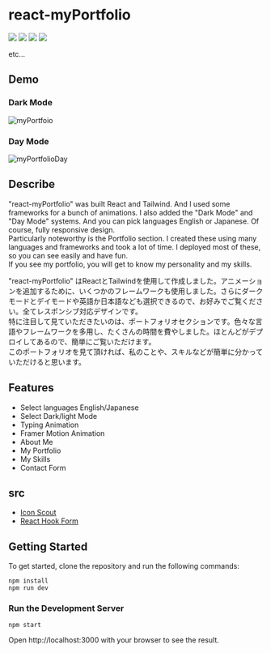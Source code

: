 # react-myPortfolio

<img src="https://img.shields.io/badge/-React-555.svg?logo=react&style=flat"> <img src="https://img.shields.io/badge/-Motion-0055ff.svg?logo=framer&style=flat-square"> <img src="https://img.shields.io/badge/-Tailwind_CSS-06B6D4.svg?logo=tailwindcss&style=flat&logoColor=ff0"> <img src="https://img.shields.io/badge/-React_Hook_Form-EC5990.svg?logo=reacthookform&style=flat&logoColor=fff">
<p>etc...</p>

## Demo

### Dark Mode

![myPortfoio](https://user-images.githubusercontent.com/75118062/220282792-cf582fac-1af5-4d0f-9669-81d4479ebb05.gif)

### Day Mode

![myPortfolioDay](https://user-images.githubusercontent.com/75118062/220292706-251e4c41-2418-41dc-bf4e-19b25970f840.gif)


## Describe

"react-myPortfolio" was built React and Tailwind. And I used some frameworks for a bunch of animations. I also added the "Dark Mode" and "Day Mode" systems. And you can pick languages English or Japanese. Of course, fully responsive design. <br />
Particularly noteworthy is the Portfolio section. I created these using many languages and frameworks and took a lot of time. I deployed most of these, so you can see easily and have fun. <br />
If you see my portfolio, you will get to know my personality and my skills.

"react-myPortfolio" はReactとTailwindを使用して作成しました。アニメーションを追加するために、いくつかのフレームワークも使用しました。さらにダークモードとデイモードや英語か日本語なども選択できるので、お好みでご覧ください。全てレスポンシブ対応デザインです。<br />
特に注目して見ていただきたいのは、ポートフォリオセクションです。色々な言語やフレームワークを多用し、たくさんの時間を費やしました。ほとんどがデプロイしてあるので、簡単にご覧いただけます。<br >
このポートフォリオを見て頂ければ、私のことや、スキルなどが簡単に分かっていただけると思います。

## Features
- Select languages English/Japanese
- Select Dark/light Mode
- Typing Animation
- Framer Motion Animation
- About Me
- My Portfolio
- My Skills
- Contact Form

## src
* [Icon Scout](https://iconscout.com/)
* [React Hook Form](https://react-hook-form.com/)

## Getting Started

To get started, clone the repository and run the following commands:
```
npm install
npm run dev
```

### Run the Development Server
```
npm start
```

Open http://localhost:3000 with your browser to see the result.
